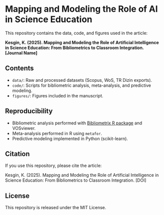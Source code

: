 # Mapping and Modeling the Role of AI in Science Education

This repository contains the data, code, and figures used in the article:

**Kesgin, K. (2025). Mapping and Modeling the Role of Artificial Intelligence in Science Education: From Bibliometrics to Classroom Integration. [Journal Name]**

## Contents
- `data/`: Raw and processed datasets (Scopus, WoS, TR Dizin exports).
- `code/`: Scripts for bibliometric analysis, meta-analysis, and predictive modeling.
- `figures/`: Figures included in the manuscript.

## Reproducibility
- Bibliometric analysis performed with [Bibliometrix R package](https://www.bibliometrix.org/) and VOSviewer.
- Meta-analysis performed in R using `metafor`.
- Predictive modeling implemented in Python (scikit-learn).

## Citation
If you use this repository, please cite the article:

Kesgin, K. (2025). Mapping and Modeling the Role of Artificial Intelligence in Science Education: From Bibliometrics to Classroom Integration. [DOI]

## License
This repository is released under the MIT License.
